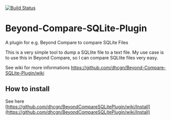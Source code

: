 [![Build Status](https://travis-ci.org/dhcgn/BeyondCompareSQLitePlugin.svg?branch=master)](https://travis-ci.org/dhcgn/BeyondCompareSQLitePlugin)

Beyond-Compare-SQLite-Plugin
============================

A plugin for e.g. Beyond Compare to compare SQLite Files

This is a very simple tool to dump a SQLlite file to a text file.
My use case is to use this in Beyond Compare, so I can compare SQLlite files very easy.

See wiki for more informations
https://github.com/dhcgn/Beyond-Compare-SQLite-Plugin/wiki

## How to install

See here [https://github.com/dhcgn/BeyondCompareSQLitePlugin/wiki/Install](https://github.com/dhcgn/BeyondCompareSQLitePlugin/wiki/Install)
